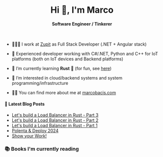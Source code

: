 
<h1 align="center">Hi 👋, I'm Marco</h1>
<h4 align="center">Software Engineer / Tinkerer</h4>

&nbsp;

- 👨🏻‍💻 I work at [Zupit](https://zupit.it/) as Full Stack Developer (.NET + Angular stack)

- 💪 Experienced developer working with C#/.NET, Python and C++ for IoT platforms (both on IoT devices and Backend platforms)

- 🌱 I’m currently learning **Rust** 🦀 (for fun, see [here](https://github.com/marcobacis/adventofcode))

- 👀 I’m interested in cloud/backend systems and system programming/infrastructure

- 👨‍💻 You can find more about me at [marcobacis.com](marcobacis.com)

#### 📕 Latest Blog Posts
<!-- BLOG-POST-LIST:START -->
- [Let&#39;s build a Load Balancer in Rust - Part 3](https://marcobacis.com/blog/load-balancer-rust-3/)
- [Let&#39;s build a Load Balancer in Rust - Part 2](https://marcobacis.com/blog/load-balancer-rust-2/)
- [Let&#39;s build a Load Balancer in Rust - Part 1](https://marcobacis.com/blog/load-balancer-rust-1/)
- [Polenta &amp; Deploy 2024](https://marcobacis.com/blog/2024-polenta-and-deploy/)
- [Show your Work!](https://marcobacis.com/blog/show-your-work-book/)
<!-- BLOG-POST-LIST:END -->

### 📚 Books I'm currently reading
<!-- GOODREADS-LIST:START -->
<!-- GOODREADS-LIST:END -->